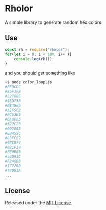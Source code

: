 # Rholor

A simple library to generate random hex colors

## Use

```javascript
const rh = require("rholor");
for(let i = 0; i < 100; i++ ){
    console.log(rh());
}
```

and you should get something like

```sh
~$ node color_loop.js
#FFDCCC
#85F3FB
#22700E
#45D730
#B84886
#3EF5C2
#EC63B5
#DA6FE5
#522F23
#002D85
#EB455C
#8BFFE2
#9ECB77
#021F34
#FE0B60
#58D91C
#F240D3
#172289
#78083A
...
```

## License

Released under the [MIT License](http://www.opensource.org/licenses/mit-license.php).